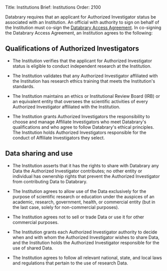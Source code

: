 Title: Institutions
Brief: Institutions
Order: 2100


Databrary requires that an applicant for Authorized Investigator status be associated with an Institution.
An official with authority to sign on behalf of the Institution must co-sign the [Databrary Access Agreement](|filename|../policies/investigator-agreement.mdi).
In co-signing the Databrary Access Agreement, an Institution agrees to the following:

## Qualifications of Authorized Investigators

- The Institution verifies that the applicant for Authorized Investigator status is eligible to conduct independent research at the Institution.

- The Institution validates that any Authorized Investigator affiliated with the Institution has research ethics training that meets the Institution's standards.

- The Institution maintains an ethics or Institutional Review Board (IRB) or an equivalent entity that oversees the scientific activities of every Authorized Investigator affiliated with the Institution.


- The Institution grants Authorized Investigators the responsibility to choose and manage Affiliate Investigators who meet Databrary's qualifications and who agree to follow Databrary's ethical principles.
The Institution holds Authorized Investigators responsible for the conduct of Affiliate Investigators they select.

## Data sharing and use

- The Institution asserts that it has the rights to share with Databrary any Data the Authorized Investigator contributes; no other entity or individual has ownership rights that prevent the Authorized Investigator from contributing Data to Databrary.

- The Institution agrees to allow use of the Data exclusively for the purpose of scientific research or education under the auspices of an academic, research, government, health, or commercial entity (but in the last case, solely for non-commercial purposes).

- The Institution agrees not to sell or trade Data or use it for other commercial purposes.

- The Institution grants each Authorized Investigator authority to decide when and with whom the Authorized Investigator wishes to share Data, and the Institution holds the Authorized Investigator responsible for the use of shared Data.


- The Institution agrees to follow all relevant national, state, and local laws and regulations that pertain to the use of research Data.